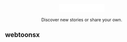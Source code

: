 
<p align="center">
	<a href="https://webtoonsx.com/">
		<picture>
			<source media="(prefers-color-scheme: dark)" srcset="./webtoonsx/static/assets/images/logo/wx-logo-light.png">
			<source media="(prefers-color-scheme: light)" srcset="./webtoonsx/static/assets/images/logo/wx-logo-dark.png">
		</picture>
	</a>
</p>

<p align="center">
    <img src="./webtoonsx/static/assets/images/logo/webtoonsx-logo-light.png" alt="WebtoonsX logo" width="150" height="">
</p>

<p align="center">Discover new stories or share your own.</p>

## webtoonsx

